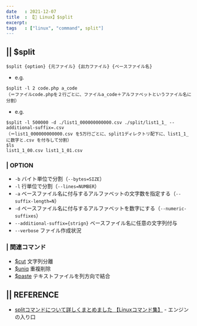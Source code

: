 ```yaml
---
date   : 2021-12-07
title  : 【🐚 Linux】$split
excerpt: 
tags   : ["linux", "command", split"]
---
```


## || $split
```shell
$split {option} {元ファイル} {出力ファイル} {ベースファイル名}
```

* e.g.
```shell
$split -l 2 code.php a_code
（＝ファイルcode.phpを２行ごとに、ファイルa_code＋アルファベットというファイル名に分割）
```
* e.g.
```shell
$split -l 500000 -d ./list1_000000000000.csv ./split/list1_1_ --additional-suffix=.csv
（＝list1_000000000000.csv を5万行ごとに、split1ディレクトリ配下に、list1_1_ に数字と.csv を付与して分割）
$ls 
list1_1_00.csv list1_1_01.csv 
```

### | OPTION
* `-b` バイト単位で分割（`--bytes=SIZE`）
* `-l` 行単位で分割（`--lines=NUMBER`）
* `-a` ベースファイル名に付与するアルファベットの文字数を指定する（`--suffix-length=N`）
* `-d` ベースファイル名に付与するアルファベットを数字にする（`--numeric-suffixes`）
* `--additional-suffix={strign}` ベースファイル名に任意の文字列付与
* `--verbose` ファイル作成状況



### | 関連コマンド
* [$cut]() 
文字列分離
* [$uniq]()
重複削除
* [$paste]() 
テキストファイルを列方向で結合


## || REFERENCE
- [splitコマンドについて詳しくまとめました 【Linuxコマンド集】](https://eng-entrance.com/linux-command-split) - エンジンの入り口
